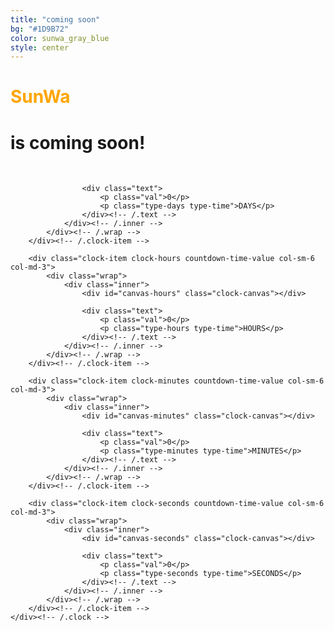 ```yaml
---
title: "coming soon"
bg: "#1D9B72"
color: sunwa_gray_blue
style: center
---
```


<div class="center countdown">
    <h1 style="color:orange">SunWa</h1>
    <h1>is coming soon!</h1>
    <br>
    <div class="clock row">
        <div class="clock-item clock-days countdown-time-value col-sm-6 col-md-3">
            <div class="wrap">
                <div class="inner">
                    <div id="canvas-days" class="clock-canvas"></div>

                    <div class="text">
                        <p class="val">0</p>
                        <p class="type-days type-time">DAYS</p>
                    </div><!-- /.text -->
                </div><!-- /.inner -->
            </div><!-- /.wrap -->
        </div><!-- /.clock-item -->

        <div class="clock-item clock-hours countdown-time-value col-sm-6 col-md-3">
            <div class="wrap">
                <div class="inner">
                    <div id="canvas-hours" class="clock-canvas"></div>

                    <div class="text">
                        <p class="val">0</p>
                        <p class="type-hours type-time">HOURS</p>
                    </div><!-- /.text -->
                </div><!-- /.inner -->
            </div><!-- /.wrap -->
        </div><!-- /.clock-item -->

        <div class="clock-item clock-minutes countdown-time-value col-sm-6 col-md-3">
            <div class="wrap">
                <div class="inner">
                    <div id="canvas-minutes" class="clock-canvas"></div>

                    <div class="text">
                        <p class="val">0</p>
                        <p class="type-minutes type-time">MINUTES</p>
                    </div><!-- /.text -->
                </div><!-- /.inner -->
            </div><!-- /.wrap -->
        </div><!-- /.clock-item -->

        <div class="clock-item clock-seconds countdown-time-value col-sm-6 col-md-3">
            <div class="wrap">
                <div class="inner">
                    <div id="canvas-seconds" class="clock-canvas"></div>

                    <div class="text">
                        <p class="val">0</p>
                        <p class="type-seconds type-time">SECONDS</p>
                    </div><!-- /.text -->
                </div><!-- /.inner -->
            </div><!-- /.wrap -->
        </div><!-- /.clock-item -->
    </div><!-- /.clock -->
</div><!-- /.countdown-wrapper -->
